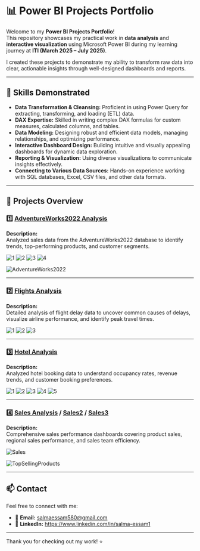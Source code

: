 # 📊 Power BI Projects Portfolio

Welcome to my **Power BI Projects Portfolio**!  
This repository showcases my practical work in **data analysis** and **interactive visualization** using Microsoft Power BI during my learning journey at **ITI (March 2025 – July 2025)**.

I created these projects to demonstrate my ability to transform raw data into clear, actionable insights through well-designed dashboards and reports.

---

## 🚀 **Skills Demonstrated**

- **Data Transformation & Cleansing:** Proficient in using Power Query for extracting, transforming, and loading (ETL) data.
- **DAX Expertise:** Skilled in writing complex DAX formulas for custom measures, calculated columns, and tables.
- **Data Modeling:** Designing robust and efficient data models, managing relationships, and optimizing performance.
- **Interactive Dashboard Design:** Building intuitive and visually appealing dashboards for dynamic data exploration.
- **Reporting & Visualization:** Using diverse visualizations to communicate insights effectively.
- **Connecting to Various Data Sources:** Hands-on experience working with SQL databases, Excel, CSV files, and other data formats.

---

## 📂 **Projects Overview**

### 1️⃣ [AdventureWorks2022 Analysis](./4-adventureworks)
**Description:**  
Analyzed sales data from the AdventureWorks2022 database to identify trends, top-performing products, and customer segments.

![1](https://github.com/user-attachments/assets/afca5555-9274-47e4-abab-d7e4929e73f6)
![2](https://github.com/user-attachments/assets/e458e19f-8212-42db-a32b-b2bed2fce4bf)
![3](https://github.com/user-attachments/assets/dc554ea0-0f88-49be-a3b9-9c9d3758dfda)
![4](https://github.com/user-attachments/assets/f302a93c-bc4f-4b2c-a79e-88cc1bbce7ae)

![AdventureWorks2022](https://github.com/user-attachments/assets/9a049e28-97c8-41f4-abc3-5375ddb95f05)

---

### 2️⃣ [Flights Analysis](./5-flights)
**Description:**  
Detailed analysis of flight delay data to uncover common causes of delays, visualize airline performance, and identify peak travel times.

![1](https://github.com/user-attachments/assets/db7d04fe-7d79-4ea6-a374-93fb823c5ce7)
![2](https://github.com/user-attachments/assets/dc76b763-94fc-42e0-83eb-e7915215e031)
![3](https://github.com/user-attachments/assets/a8ae78e3-bebd-4d24-97d4-32de0928a077)

---

### 3️⃣ [Hotel Analysis](./6-hotels)
**Description:**  
Analyzed hotel booking data to understand occupancy rates, revenue trends, and customer booking preferences.

![1](https://github.com/user-attachments/assets/6e580d8f-fda8-4618-8c77-6143ee24d41b)
![2](https://github.com/user-attachments/assets/50027986-cd6a-4fd6-aa46-9c87acadafcc)
![3](https://github.com/user-attachments/assets/6746449f-58bb-4cca-b9ff-e216976f3e2e)
![4](https://github.com/user-attachments/assets/985aeebe-6d24-4b18-8ba8-8bf2f1a62336)
![5](https://github.com/user-attachments/assets/9d6d2de3-741c-4662-93b5-6de9f69681f3)


---

### 4️⃣ [Sales Analysis](./1-sales) / [Sales2](./2-sales) / [Sales3](./3-sales)
**Description:**  
Comprehensive sales performance dashboards covering product sales, regional sales performance, and sales team efficiency.

![Sales](https://github.com/user-attachments/assets/70b5053a-9a5e-41c3-8b93-af8a9392b2a5)

![TopSellingProducts](https://github.com/user-attachments/assets/a8d9aff6-7f52-4b81-88c1-b5b44bdce838)

---

## 📫 **Contact**

Feel free to connect with me:  
- 📧 **Email:** salmaessam580@gmail.com  
- 💼 **LinkedIn:** https://www.linkedin.com/in/salma-essam1

---

Thank you for checking out my work! ⭐

